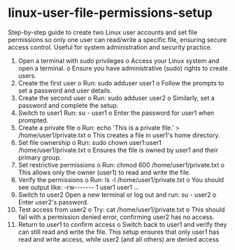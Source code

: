 # linux-user-file-permissions-setup
Step-by-step guide to create two Linux user accounts and set file permissions so only one user can read/write a specific file, ensuring secure access control. Useful for system administration and security practice.
1.	Open a terminal with sudo privileges
o	Access your Linux system and open a terminal.
o	Ensure you have administrative (sudo) rights to create users.
2.	Create the first user
o	Run: sudo adduser user1
o	Follow the prompts to set a password and user details.
3.	Create the second user
o	Run: sudo adduser user2
o	Similarly, set a password and complete the setup.
4.	Switch to user1
Run: su - user1
o	Enter the password for user1 when prompted.
5.	Create a private file
o	Run: echo 'This is a private file.' > /home/user1/private.txt
o	This creates a file in user1's home directory.
6.	Set file ownership
o	Run: sudo chown user1:user1 /home/user1/private.txt
o	Ensures the file is owned by user1 and their primary group.
7.	Set restrictive permissions
o	Run: chmod 600 /home/user1/private.txt
o	This allows only the owner (user1) to read and write the file.
8.	Verify the permissions
o	Run: ls -l /home/user1/private.txt
o	You should see output like: -rw------- 1 user1 user1 ...
9.	Switch to user2
Open a new terminal or log out and run: su - user2
o	Enter user2's password.
10.	Test access from user2
o	Try: cat /home/user1/private.txt
o	This should fail with a permission denied error, confirming user2 has no access.
11.	Return to user1 to confirm access
o	Switch back to user1 and verify they can still read and write the file.
This setup ensures that only user1 has read and write access, while user2 (and all others) are denied access

